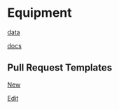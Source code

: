 # Equipment

[data](data.json)

[docs](docs/control.md)

## Pull Request Templates
[New](../.github/PULL_REQUEST_TEMPLATE/equipments-new.md)

[Edit](../.github/PULL_REQUEST_TEMPLATE/equipments-edit.md)
